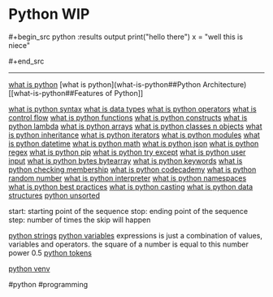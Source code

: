 # Python WIP

#+begin_src python :results output
print("hello there")
x = "well this is niece"

#+end_src

---
[what is python](what-is-python.md)
[what is python](what-is-python##Python Architecture)
[[what-is-python##Features of Python]]

[what is python syntax](python-syntax.md)
[what is data types](python-data-types.md)
[what is python operators](python-operators.md)
[what is control flow](python-control-flow.md)
[what is python functions](python-functions.md)
[what is python constructs](python-constructs.md)
[what is python lambda](python-lambda.md)
[what is python arrays](python-arrays.md)
[what is python classes n objects](python-classes-n-objects.md)
[what is python inheritance](python-inheritance.md)
[what is python iterators](python-iterators.md)
[what is python modules](python-modules.md)
[what is python datetime](python-datetime.md)
[what is python math](python-math.md)
[what is python json](python-json.md)
[what is python regex](python-regex.md)
[what is python pip](python-pip.md)
[what is python try except](python-try-except.md)
[what is python user input](python-user-input.md)
[what is python bytes bytearray](python-bytes-bytearray.md)
[what is python keywords](python-keywords.md)
[what is python checking membership](python-checking-membership.md)
[what is python codecademy](python-codecademy.md)
[what is python random number](python-random-number.md)
[what is python interpreter](python-interpreter.md)
[what is python namespaces](python-namespaces.md)
[what is python best practices](python-best-practices.md)
[what is python casting](python-casting.md)
[what is python data structures](python-data-structures.md)
[python unsorted](python-unsorted.md)


start: starting point of the sequence
stop: ending point of the sequence
step: number of times the skip will happen

[python strings](python-strings.md)
[python variables](python-variables.md)
expressions is just a combination of values, variables and operators.
the square of a number is equal to this number power 0.5
[python tokens](python-tokens.md)

[python venv](python-venv.md)

  #python #programming
